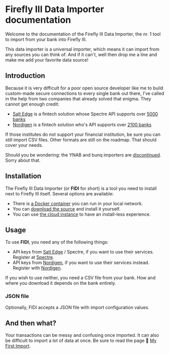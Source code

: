 # Firefly III Data Importer documentation

Welcome to the documentation of the Firefly III Data Importer, the nr. 1 tool to import from your bank into Firefly III.

This data importer is a universal importer, which means it can import from any sources you can think of. And if it can't, well then drop me a line and make me add your favorite data source!

## Introduction

Because it is very difficult for a poor open source developer like me to build custom-made secure connections to every single bank out there, I've called in the help from two companies that already solved that enigma. They cannot get enough credit:

- [Salt Edge](https://www.saltedge.com/) is a fintech solution whose Spectre API supports over [5000 banks](https://www.saltedge.com/products/spectre/countries)
- [Nordigen](https://nordigen.com/) is a fintech solution who's API supports over [2100 banks](https://nordigen.com/en/coverage/)

If those institutes do not support your financial institution, be sure you can still import CSV files. Other formats are still on the roadmap. That should cover your needs.

Should you be wondering: the YNAB and bunq importers are [discontinued](https://github.com/firefly-iii/firefly-iii/issues/5161). Sorry about that.

## Installation

The Firefly III Data Importer (or **FIDI** for short) is a tool you need to install next to Firefly III itself. Several options are available:

- There is [a Docker container](install/docker.md) you can run in your local network.
- You can [download the source](install/self_hosted.md) and install it yourself.
- You can use [the cloud instance](install/public.md) to have an install-less experience.

## Usage

To use **FIDI**, you need any of the following things:

- API keys from [Salt Edge](https://www.saltedge.com/) / Spectre, if you want to use their services. Register at [Spectre](https://www.saltedge.com/client_users/sign_up).
- API keys from [Nordigen](https://nordigen.com/), if you want to use their services instead. Register with [Nordigen](https://ob.nordigen.com/).

If you wish to use neither, you need a CSV file from your bank. How and where you download it depends on the bank entirely.

### JSON file

Optionally, FIDI accepts a JSON file with import configuration values.

## And then what?

Your transactions can be messy and confusing once imported. It can also be difficult to import a lot of data at once. Be sure to read the page 🐤 [My First Import](help/my_first_import.md).
